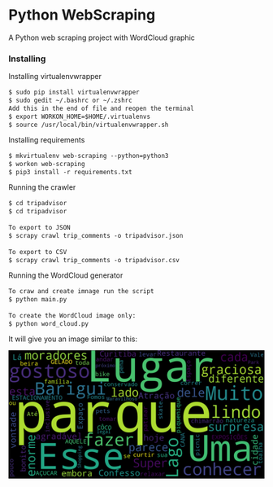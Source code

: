 # Python WebScraping

A Python web scraping project with WordCloud graphic

### Installing

Installing virtualenvwrapper
```
$ sudo pip install virtualenvwrapper
$ sudo gedit ~/.bashrc or ~/.zshrc
Add this in the end of file and reopen the terminal
$ export WORKON_HOME=$HOME/.virtualenvs
$ source /usr/local/bin/virtualenvwrapper.sh
```

Installing requirements
```
$ mkvirtualenv web-scraping --python=python3
$ workon web-scraping
$ pip3 install -r requirements.txt
```

Running the crawler
```
$ cd tripadvisor
$ cd tripadvisor

To export to JSON
$ scrapy crawl trip_comments -o tripadvisor.json

To export to CSV
$ scrapy crawl trip_comments -o tripadvisor.csv
```
Running the WordCloud generator
```
To craw and create imnage run the script
$ python main.py

To create the WordCloud image only:
$ python word_cloud.py
```
It will give you an image similar to this:

![WordCloud Trip](tripadvisor_word_cloud.png)